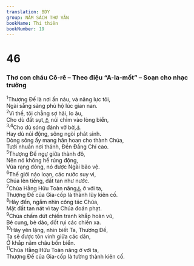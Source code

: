 ```yaml
---
translation: BDY
group: NĂM SÁCH THƠ VĂN
bookName: Thi thiên 
bookNumber: 19
---
```


<div class="title"><h1>46</h1><h3>Thơ con cháu Cô-rê – Theo điệu “A-la-mốt” – Soạn cho nhạc trưởng</h3></div>
<span class="verse thi_46_1"><sup>1</sup>Thượng Đế là nơi ẩn náu, và năng lực tôi,<br/>Ngài sẵng sàng phù hộ lúc gian nan.<br/></span>
<span class="verse thi_46_2"><sup>2</sup>Vì thế, tôi chẳng sợ hãi, lo âu,<br/>Cho dù đất sụt,<a href="#" data-toggle="tooltip" data-placement="bottom" title="Nt đất dời">⚓</a> núi chìm vào lòng biển,<br/></span>
<span class="verse thi_46_3 thi_46_4"><sup>3,4</sup>Cho dù sóng đánh vỡ bờ,<a href="#" data-toggle="tooltip" data-placement="bottom" title="Ctd sóng đánh sôi bọt">⚓</a><br/>Hay dù núi động, sông ngòi phát sinh.<br/>Dòng sông ấy mang hân hoan cho thành Chúa,<br/>Tưới nhuần nơi thánh, Đền Đấng Chí cao.<br/></span>
<span class="verse thi_46_5"><sup>5</sup>Thượng Đế ngự giữa thành đô,<br/>Nên nó không hề rúng động,<br/>Vừa rạng đông, nó được Ngài bảo vệ.<br/></span>
<span class="verse thi_46_6"><sup>6</sup>Thế giới náo loạn, các nước suy vi,<br/>Chúa lên tiếng, đất tan như nước.<br/></span>
<span class="verse thi_46_7"><sup>7</sup>Chúa Hằng Hữu Toàn năng<a href="#" data-toggle="tooltip" data-placement="bottom" title="Nt Chúa tể các quân đội">⚓</a> ở với ta,<br/>Thượng Đế của Gia-cốp là thành lũy kiên cố.<br/></span>
<span class="verse thi_46_8"><sup>8</sup>Hãy đến, ngắm nhìn công tác Chúa,<br/>Mặt đất tan nát vì tay Chúa đoán phạt.<br/></span>
<span class="verse thi_46_9"><sup>9</sup>Chúa chấm dứt chiến tranh khắp hoàn vũ, <br/>Bẻ cung, bẻ dáo, đốt rụi các chiến xa.<br/></span>
<span class="verse thi_46_10"><sup>10</sup>Hãy yên lặng, nhìn biết Ta, Thượng Đế,<br/>Ta sẽ được tôn vinh giữa các dân,<br/>Ở khắp năm châu bốn biển.<br/></span>
<span class="verse thi_46_11"><sup>11</sup>Chúa Hằng Hữu Toàn năng ở với ta,<br/>Thượng Đế của Gia-cốp là tường thành kiên cố.</span>
